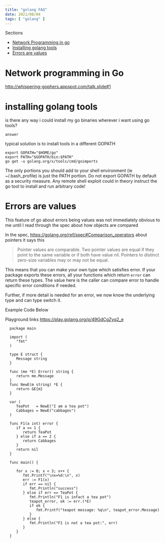```yaml
---
title: "golang FAQ"
date: 2021/08/04
tags: [ "golang" ]
---
```


Sections

- [Network Programming in go](#network-programming-in-go)
- [Installing golang tools](#installing-golang-tools)
- [Errors are values ](#errors-are-values)

# Network programming in Go

http://whispering-gophers.appspot.com/talk.slide#1


# installing golang tools

is there any way i could install my go binaries wherever i want using go tools?

`answer`

typical solution is to install tools in a different GOPATH

    export GOPATH="$HOME/go"
    export PATH="$GOPATH/bin:$PATH"
    go get -u golang.org/x/tools/cmd/goimports

The only portions you should add to your shell environment (ie ~/.bash_profile) is just the PATH portion.
Do not export GOPATH by default as a security measure. Any remote shell exploit could in theory instruct
the go tool to install and run arbitrary code!

# Errors are values

This feature of go about errors being values was not immediately obvious to me until I read through the spec about how objects are compared

In the spec, https://golang.org/ref/spec#Comparison_operators about pointers it says this

> Pointer values are comparable. Two pointer values are equal if they point to the same variable or if both have value nil. Pointers to distinct zero-size variables may or may not be equal.

This means that you can make your own type which satisfies error. If your package exports these errors, all your functions which return `error` can return these types. The value
here is the caller can compare error to handle specific error conditions if needed.

Further, if more detail is needed for an error, we now know the underlying type and can type switch it.

Example Code Below

Playground links https://play.golang.org/p/49GdCgZyq2_e

      package main

      import (
         "fmt"
      )

      type E struct {
         Message string
      }

      func (me *E) Error() string {
         return me.Message
      }
      func NewE(m string) *E {
         return &E{m}
      }

      var (
         TeaPot   = NewE("I am a tea pot")
         Cabbages = NewE("cabbages")
      )

      func F1(a int) error {
         if a == 1 {
            return TeaPot
         } else if a == 2 {
            return Cabbages
         }
         return nil
      }

      func main() {

         for x := 0; x < 3; x++ {
            fmt.Printf("\nx=%d:\n", x)
            err := F1(x)
            if err == nil {
               fmt.Println("success")
            } else if err == TeaPot {
               fmt.Println("F1 is infact a tea pot")
               teapot_error, ok := err.(*E)
               if ok {
                  fmt.Printf("teapot message: %q\n", teapot_error.Message)
               }
            } else {
               fmt.Println("F1 is not a tea pot:", err)
            }
         }
      }
